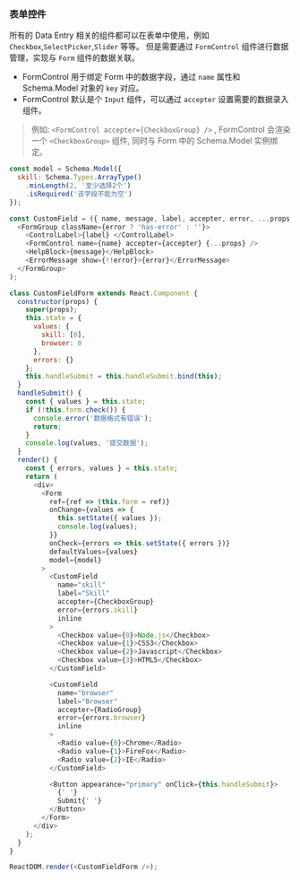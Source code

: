 ### 表单控件

所有的 Data Entry 相关的组件都可以在表单中使用，例如 `Checkbox`,`SelectPicker`,`Slider` 等等。 但是需要通过 `FormControl` 组件进行数据管理，实现与 `Form` 组件的数据关联。

* FormControl 用于绑定 Form 中的数据字段，通过 `name` 属性和 Schema.Model 对象的 `key` 对应。
* FormControl 默认是个 `Input` 组件，可以通过 `accepter` 设置需要的数据录入组件。

> 例如: `<FormControl accepter={CheckboxGroup} />` , FormControl 会渲染一个 `<CheckboxGroup>` 组件, 同时与 Form 中的 Schema.Model 实例绑定。

<!--start-code-->

```js
const model = Schema.Model({
  skill: Schema.Types.ArrayType()
    .minLength(2, '至少选择2个')
    .isRequired('该字段不能为空')
});

const CustomField = ({ name, message, label, accepter, error, ...props }) => (
  <FormGroup className={error ? 'has-error' : ''}>
    <ControlLabel>{label} </ControlLabel>
    <FormControl name={name} accepter={accepter} {...props} />
    <HelpBlock>{message}</HelpBlock>
    <ErrorMessage show={!!error}>{error}</ErrorMessage>
  </FormGroup>
);

class CustomFieldForm extends React.Component {
  constructor(props) {
    super(props);
    this.state = {
      values: {
        skill: [0],
        browser: 0
      },
      errors: {}
    };
    this.handleSubmit = this.handleSubmit.bind(this);
  }
  handleSubmit() {
    const { values } = this.state;
    if (!this.form.check()) {
      console.error('数据格式有错误');
      return;
    }
    console.log(values, '提交数据');
  }
  render() {
    const { errors, values } = this.state;
    return (
      <div>
        <Form
          ref={ref => (this.form = ref)}
          onChange={values => {
            this.setState({ values });
            console.log(values);
          }}
          onCheck={errors => this.setState({ errors })}
          defaultValues={values}
          model={model}
        >
          <CustomField
            name="skill"
            label="Skill"
            accepter={CheckboxGroup}
            error={errors.skill}
            inline
          >
            <Checkbox value={0}>Node.js</Checkbox>
            <Checkbox value={1}>CSS3</Checkbox>
            <Checkbox value={2}>Javascript</Checkbox>
            <Checkbox value={3}>HTML5</Checkbox>
          </CustomField>

          <CustomField
            name="browser"
            label="Browser"
            accepter={RadioGroup}
            error={errors.browser}
            inline
          >
            <Radio value={0}>Chrome</Radio>
            <Radio value={1}>FireFox</Radio>
            <Radio value={2}>IE</Radio>
          </CustomField>

          <Button appearance="primary" onClick={this.handleSubmit}>
            {' '}
            Submit{' '}
          </Button>
        </Form>
      </div>
    );
  }
}

ReactDOM.render(<CustomFieldForm />);
```

<!--end-code-->
